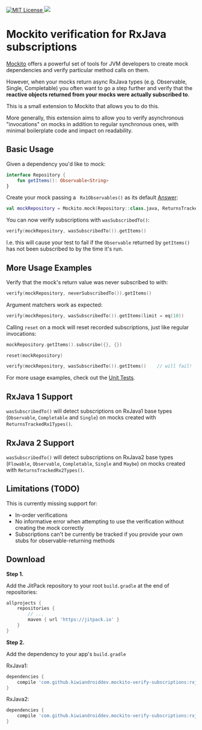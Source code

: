 [![MIT License](http://img.shields.io/badge/license-MIT-green.svg) ](https://github.com/mockito/mockito/blob/master/LICENSE)
[![](https://jitpack.io/v/kiwiandroiddev/mockito-verify-subscriptions.svg)](https://jitpack.io/#kiwiandroiddev/mockito-verify-subscriptions)

# Mockito verification for RxJava subscriptions

[Mockito](http://site.mockito.org/) offers a powerful set of tools for JVM developers to create mock dependencies and verify particular method calls on them.

However, when your mocks return async RxJava types (e.g. Observable, Single, Completable) you often want to go a step further and verify that the **reactive objects returned from your mocks were actually subscribed to**.

This is a small extension to Mockito that allows you to do this.

More generally, this extension aims to allow you to verify asynchronous "invocations" on mocks in addition to regular synchronous ones, with minimal boilerplate code and impact on readability.

Basic Usage
-----------

Given a dependency you'd like to mock:
```kotlin
interface Repository {
    fun getItems(): Observable<String>
}
```

Create your mock passing a `
Rx1Observables()` as its default [Answer](https://static.javadoc.io/org.mockito/mockito-core/2.10.0/org/mockito/stubbing/Answer.html):
```kotlin
val mockRepository = Mockito.mock(Repository::class.java, ReturnsTrackedRx1Types())
```

You can now verify subscriptions with `wasSubscribedTo()`:

```kotlin
verify(mockRepository, wasSubscribedTo()).getItems()
```

I.e. this will cause your test to fail if the `Observable` returned by `getItems()` has not been subscribed to by the time it's run.

More Usage Examples
-------------------

Verify that the mock's return value was never subscribed to with:

```kotlin
verify(mockRepository, neverSubscribedTo()).getItems()
```

Argument matchers work as expected:

```kotlin
verify(mockRepository, wasSubscribedTo()).getItems(limit = eq(10))
```

Calling `reset` on a mock will reset recorded subscriptions, just like regular invocations:
```kotlin
mockRepository.getItems().subscribe({}, {})

reset(mockRepository)

verify(mockRepository, wasSubscribedTo()).getItems()    // will fail!
```

For more usage examples, check out the [Unit Tests](library/src/test/kotlin/nz/co/kiwiandroiddev/mockito/rxjava/verification/SubscribedToObservableTest.kt).

RxJava 1 Support
----------------

`wasSubscribedTo()` will detect subscriptions on RxJava1 base types (`Observable`, `Completable` and `Single`) on mocks created with `ReturnsTrackedRx1Types()`.

RxJava 2 Support
----------------

`wasSubscribedTo()` will detect subscriptions on RxJava2 base types (`Flowable`, `Observable`, `Completable`, `Single` and `Maybe`) on mocks created with `ReturnsTrackedRx2Types()`.

Limitations (TODO)
------------------

This is currently missing support for:
* In-order verifications
* No informative error when attempting to use the verification without creating the mock correctly
* Subscriptions can't be currently be tracked if you provide your own stubs for observable-returning methods

Download
--------

**Step 1.**

Add the JitPack repository to your root `build.gradle` at the end of repositories:

```groovy
allprojects {
    repositories {
        // ...
        maven { url 'https://jitpack.io' }
    }
}
```
**Step 2.**

Add the dependency to your app's `build.gradle`

RxJava1:

```groovy
dependencies {
    compile 'com.github.kiwiandroiddev.mockito-verify-subscriptions:rxjava1:v0.2-alpha'
}
```

RxJava2:
```groovy
dependencies {
    compile 'com.github.kiwiandroiddev.mockito-verify-subscriptions:rxjava2:v0.2-alpha'
}
```
